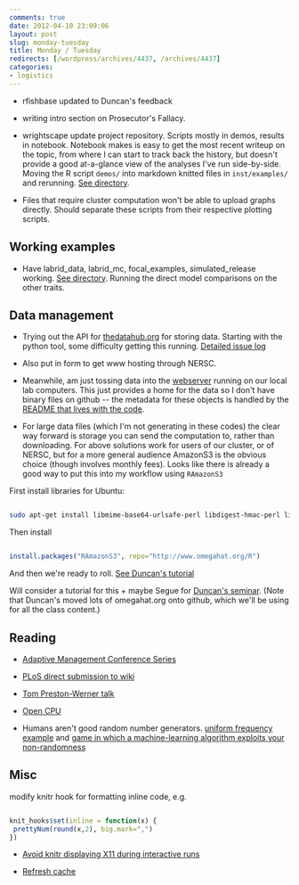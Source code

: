 ```yaml
---
comments: true
date: 2012-04-10 23:09:06
layout: post
slug: monday-tuesday
title: Monday / Tuesday
redirects: [/wordpress/archives/4437, /archives/4437]
categories:
- logistics
---
```




  * rfishbase updated to Duncan's feedback


  * writing intro section on Prosecutor's Fallacy.


  * wrightscape update project repository. Scripts mostly in demos, results in notebook. Notebook makes is easy to get the most recent writeup on the topic, from where I can start to track back the history, but doesn't provide a good at-a-glance view of the analyses I've run side-by-side.  Moving the R script `demos/` into markdown knitted files in `inst/examples/` and rerunning.  [See directory](https://github.com/cboettig/wrightscape/blob/master/inst/examples).  


  * Files that require cluster computation won't be able to upload graphs directly.  Should separate these scripts from their respective plotting scripts.  





## Working examples







  * Have labrid_data, labrid_mc, focal_examples, simulated_release working.  [See directory](https://github.com/cboettig/wrightscape/blob/master/inst/examples).  Running the direct model comparisons on the other traits.  





## Data management







  * Trying out the API for [thedatahub.org](http://thedatahub.org) for storing data. Starting with the python tool, some difficulty getting this running. [Detailed issue log](https://github.com/okfn/dpm/issues/55)


  * Also put in form to get www hosting through NERSC.  


  * Meanwhile, am just tossing data into the [webserver](http://two.ucdavis.edu/~cboettig/data/) running on our local lab computers.  This just provides a home for the data so I don't have binary files on github -- the metadata for these objects is handled by the [README that lives with the code](https://github.com/cboettig/wrightscape/tree/master/inst/examples).  


  * For large data files (which I'm not generating in these codes) the clear way forward is storage you can send the computation to, rather than downloading.  For above solutions work for users of our cluster, or of NERSC, but for a more general audience AmazonS3 is the obvious choice (though involves monthly fees).  Looks like there is already a good way to put this into my workflow using `RAmazonS3`





First install libraries for Ubuntu:

```bash

sudo apt-get install libmime-base64-urlsafe-perl libdigest-hmac-perl libdigest-sha1-perl

```

Then install

```R

install.packages("RAmazonS3", repo="http://www.omegahat.org/R")

```

And then we're ready to roll.  [See Duncan's tutorial](http://www.omegahat.org/RAmazonS3/s3amazon.html)



Will consider a tutorial for this + maybe Segue for [Duncan's seminar](http://statcomputingucdavis.github.com/Spring12BBSeminar/).  (Note that Duncan's moved lots of omegahat.org onto github, which we'll be using for all the class content.)



## Reading







  * [Adaptive Management Conference Series](http://www.phidot.org/AMCS/participants/index.html)


  * [PLoS direct submission to wiki](http://wir.okfn.org/2012/03/29/plos-computational-biology-goes-wiki/)


  * [Tom Preston-Werner talk](https://plus.google.com/117538137308310530361/posts/LviS2eofpon)


  * [Open CPU](http://opencpu.org/2012/01/running-a-block-of-r-code-in-opencpu/)


  * Humans aren't good random number generators.  [uniform frequency example](http://www.khanacademy.org/labs/explorations/frequency-stability) and [game in which a machine-learning algorithm exploits your non-randomness](http://seed.ucsd.edu/~mindreader/)





## Misc





modify knitr hook for formatting inline code, e.g.

```r

knit_hooks$set(inline = function(x) {
 prettyNum(round(x,2), big.mark=",")
})

```








  * [Avoid knitr displaying X11 during interactive runs](https://github.com/yihui/knitr/issues/192)


  * [Refresh cache](https://github.com/yihui/knitr/issues/191)



